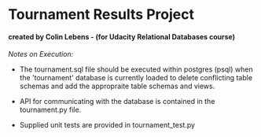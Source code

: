# Tournament Results Project
#### created by Colin Lebens - (for Udacity Relational Databases course)

_*Notes on Execution:*_

- The tournament.sql file should be executed within postgres (psql) when the 'tournament' database is currently loaded to delete conflicting table schemas and add the appropraite table schemas and views.

- API for communicating with the database is contained in the tournament.py file.

- Supplied unit tests are provided in tournament\_test.py
